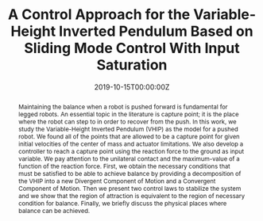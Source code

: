 ---
title: 'A Control Approach for the Variable-Height Inverted Pendulum Based on Sliding Mode Control With Input Saturation'

# Authors
# If you created a profile for a user (e.g. the default `admin` user), write the username (folder name) here
# and it will be replaced with their full name and linked to their profile.
authors:
  - Gabriel Garcia

# Author notes (optional)
#author_notes:
#  - 'Equal contribution'
#  - 'Equal contribution'

date: '2019-10-15T00:00:00Z'
doi: '10.1109/Humanoids43949.2019.9035056'

# Schedule page publish date (NOT publication's date).
publishDate: '2017-01-01T00:00:00Z'

# Publication type.
# Accepts a single type but formatted as a YAML list (for Hugo requirements).
# Enter a publication type from the CSL standard.
publication_types: ['paper-conference']

# Publication name and optional abbreviated publication name.
publication: In 2019 IEEE-RAS 19th International Conference on Humanoid Robots (Humanoids)
#publication_short: In *Humanoids*

abstract: Maintaining the balance when a robot is pushed forward is fundamental for legged robots. An essential topic in the literature is capture point; it is the place where the robot can step to in order to recover from the push. In this work, we study the Variable-Height Inverted Pendulum (VHIP) as the model for a pushed robot. We found all of the points that are allowed to be a capture point for given initial velocities of the center of mass and actuator limitations. We also develop a controller to reach a capture point using the reaction force to the ground as input variable. We pay attention to the unilateral contact and the maximum-value of a function of the reaction force. First, we obtain the necessary conditions that must be satisfied to be able to achieve balance by providing a decomposition of the VHIP into a new Divergent Component of Motion and a Convergent Component of Motion. Then we present two control laws to stabilize the system and we show that the region of attraction is equivalent to the region of necessary condition for balance. Finally, we briefly discuss the physical places where balance can be achieved.

# Summary. An optional shortened abstract.
#summary: Lorem ipsum dolor sit amet, consectetur adipiscing elit. Duis posuere tellus ac convallis placerat. Proin tincidunt magna sed ex sollicitudin condimentum.

tags:
  - Sliding Mode Control
  - Bipedal Robot
  - Reduced Models

# Display this page in the Featured widget?
featured: false

# Custom links (uncomment lines below)
# links:
# - name: Custom Link
#   url: http://example.org

#url_pdf: ''
#url_code: 'https://github.com/HugoBlox/hugo-blox-builder'
#url_dataset: 'https://github.com/HugoBlox/hugo-blox-builder'
#url_poster: ''
#url_project: ''
#url_slides: ''
#url_source: 'https://github.com/HugoBlox/hugo-blox-builder'
#url_video: 'https://youtube.com'

# Featured image
# To use, add an image named `featured.jpg/png` to your page's folder.
image:
  caption: 'VHIP recovery'
  focal_point: ''
  preview_only: false

# Associated Projects (optional).
#   Associate this publication with one or more of your projects.
#   Simply enter your project's folder or file name without extension.
#   E.g. `internal-project` references `content/project/internal-project/index.md`.
#   Otherwise, set `projects: []`.
projects: []
#  - example

# Slides (optional).
#   Associate this publication with Markdown slides.
#   Simply enter your slide deck's filename without extension.
#   E.g. `slides: "example"` references `content/slides/example/index.md`.
#   Otherwise, set `slides: ""`.
slides: ""
---